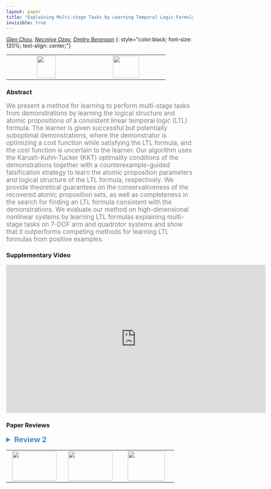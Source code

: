 ```yaml
---
layout: paper
title: "Explaining Multi-stage Tasks by Learning Temporal Logic Formulas from Suboptimal Demonstrations"
invisible: true
---
```

*[Glen Chou](http://web.eecs.umich.edu/~gchou/), [Necmiye Ozay](http://web.eecs.umich.edu/~necmiye/), [Dmitry Berenson](http://web.eecs.umich.edu/~dmitryb/)*
{: style="color:black; font-size: 120%; text-align: center;"}

<table width="20%"> <tr>
<td style="width: 20%; text-align: center;"><a href="http://www.roboticsproceedings.org/rss16/p097.pdf"><img src="{{ site.baseurl }}/images/paper_link.png"
width = "50"  height = "60"/> </a> </td>

<td style="width: 20%; text-align: center;"><a href="nan"><img src="{{ site.baseurl }}/images/pheedloop_link.png"
width = "70"  height = "60"/> </a> </td>

</tr></table>

### Abstract
<html><p style="color:gray; font-size: 120%; text-align: justified;">
We present a method for learning to perform multi-stage tasks from demonstrations by learning the logical structure and atomic propositions of a consistent linear temporal logic (LTL) formula. The learner is given successful but potentially suboptimal demonstrations, where the demonstrator is optimizing a cost function while satisfying the LTL formula, and the cost function is uncertain to the learner. Our algorithm uses the Karush-Kuhn-Tucker (KKT) optimality conditions of the demonstrations together with a counterexample-guided falsification strategy to learn the atomic proposition parameters and logical structure of the LTL formula, respectively. We provide theoretical guarantees on the conservativeness of the recovered atomic proposition sets, as well as completeness in the search for finding an LTL formula consistent with the demonstrations. We evaluate our method on high-dimensional nonlinear systems by learning LTL formulas explaining multi-stage tasks on 7-DOF arm and quadrotor systems and show that it outperforms competing methods for learning LTL formulas from positive examples.
</p></html>

### Supplementary Video
<iframe width="700" height="400" src="https://www.youtube.com/embed/cpUEcWCUMqc " frameborder="0" allow="accelerometer; autoplay; encrypted-media; gyroscope; picture-in-picture" allowfullscreen></iframe>

### Paper Reviews
<details><summary style="font-size:20px; color:#438BCA"><b> Review 2</b></summary>
<p style="color:gray; font-size: 120%; text-align: justified; white-space: pre-line">
This paper studies the problem of learning multi-stage tasks given a
set of positive demonstrations from an approximately optimal
demonstrator.

Specifically the paper studies a variant of Apprenticeship Learning/
Inverse Reinforcement Learning (IRL) where parts of the task are described
by a fragment of Linear Temporal Logic.

This follows a growing body of literature studying similar problems to
address the fact traditional IRL (which learns rewards) does not
easily extend to sequential tasks.

The approach taken in this paper is at a high level straightforward,
but technically impressive. The authors propose:

1. Parameterizing the space of cost functions and specifications.
2. Searching for parameters that "explain" the demonstrations.

However, like tradtional IRL - or perhaps more so - the notion of
"explains" is highly degenerate.

To alleviate this, the authors propose searching for parameters that
make the demonstrator "approximately-optimal" where optimality is
independently evaluated both at level of low level control and with
respect to the specification.

The low level critera optimality critera is given as the KKT
conditions, which is never fully justified. I must admit, that while
thorough, the exposition in this section was quite terse and at some
points dizzying. Even being somewhat familar with the embedding of
temporal logic constraints as Mixed Interger Constraints, I found this
part hard to follow.

The specification optimality critera later comes in the form of
"minimality" in the atomic propositions "visited". While I'm not
certain, believe that this minimality might correspond to the path
length in the monitoring buchi-automata, subject to dynamic
feasbility.

The ultimate algorithm resembles counter example guided inductive
synthesis. The essential idea is to check if there exists a formula
with a bounded syntatic dag size that is approximately optimal - where
the "approximate" comes in the form of a meta-parameter bounding the
distance from optimality. The refuted formula are used to synthesize
counter example trajectories which serve to tighten the concept class.
If no formula of a particular DAG size exists, the DAG size is
increased.

This length based search, which uses a previously establish SAT
encoding of possible parse trees, is both systematic and serves to
regularize the learner, since larger formulas are more expressive -
and thus easier to overfit.

Finally, the paper evaluates this technique on a number of impressive
examples and demonstrates that the addition of goal directed behavior
does indeed output perform a similar techniques for learning from
positive examples.

My primary concerns are:

1. How does this algorithm deal uncertainty in the dynamics. The
   approximate KKL satisfaction seems like a potential solution, but
   doesn't explicitly model agents accounting for risk.

2. Is there a way to measure how "confident" the algorithm is in the
   returned result. 

3. Is there a way to robustify this algorithm to mis-labeled or unlabeled
   examples. In particular, it seems to me that incorrectly refuting
   a trajectory in step 10 of Alg 1 could have disastrous consequences
   for learning algorithm, despite ample evidence in the rest of the
   demonstrations. 

</p> </details>

<table width="100%"><tr><td style="width: 30%; text-align: center;"><a href="{{ site.baseurl }}/program/papers/96"> <img src="{{ site.baseurl }}/images/previous_icon.png" width = "120"  height = "80"/> </a> </td>

<td style="width: 30%; text-align: center;"><a href="{{ site.baseurl }}/program/papers"> <img src="{{ site.baseurl }}/images/overview_icon.png" width = "120"  height = "80"/> </a> </td> 

<td style="width: 30%; text-align: center;"><a href="{{ site.baseurl }}/program/papers/98"> <img src="{{ site.baseurl }}/images/next_icon.png" width = "100"  height = "80"/> </a> </td> 

</tr></table>

